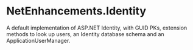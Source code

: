 # NetEnhancements.Identity

A default implementation of ASP.NET Identity, with GUID PKs, extension methods to look up users, an Identity database schema and an ApplicationUserManager.
